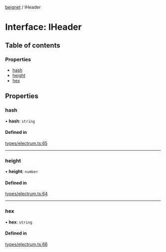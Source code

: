 [beignet](../README.md) / IHeader

# Interface: IHeader

## Table of contents

### Properties

- [hash](IHeader.md#hash)
- [height](IHeader.md#height)
- [hex](IHeader.md#hex)

## Properties

### hash

• **hash**: `string`

#### Defined in

[types/electrum.ts:65](https://github.com/coreyphillips/beignet/blob/f8e8e28/src/types/electrum.ts#L65)

___

### height

• **height**: `number`

#### Defined in

[types/electrum.ts:64](https://github.com/coreyphillips/beignet/blob/f8e8e28/src/types/electrum.ts#L64)

___

### hex

• **hex**: `string`

#### Defined in

[types/electrum.ts:66](https://github.com/coreyphillips/beignet/blob/f8e8e28/src/types/electrum.ts#L66)
